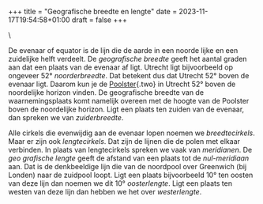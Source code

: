 +++
title = "Geografische breedte en lengte"
date = 2023-11-17T19:54:58+01:00
draft = false
+++

\

De evenaar of equator is de lijn die de aarde in een noorde lijke en een
zuidelijke helft verdeelt. De *geografische breedte* geeft het aantal
graden aan dat een plaats van de evenaar af ligt. Utrecht ligt
bijvoorbeeld op ongeveer 52° *noorderbreedte*. Dat betekent dus dat
Utrecht 52° boven de evenaar ligt. Daarom kun je de
[Poolster](umi.html){.two} in Utrecht 52° boven de noordelijke horizon
vinden. De geografische breedte van de waarnemingsplaats komt namelijk
overeen met de hoogte van de Poolster boven de noordelijke horizon. Ligt
een plaats ten zuiden van de evenaar, dan spreken we van
*zuiderbreedte*.

Alle cirkels die evenwijdig aan de evenaar lopen noemen we
*breedtecirkels*. Maar er zijn ook *lengtecirkels*. Dat zijn de lijnen
die de polen met elkaar verbinden. In plaats van lengtecirkels spreken
we vaak van *meridianen*. De *geo grafische lengte* geeft de afstand van
een plaats tot de *nul-meridiaan* aan. Dat is de denkbeeldige lijn die
van de noordpool over Greenwich (bij Londen) naar de zuidpool loopt.
Ligt een plaats bijvoorbeeld 10° ten oosten van deze lijn dan noemen we
dit 10° *oosterlengte*. Ligt een plaats ten westen van deze lijn dan
hebben we het over *westerlengte*.
